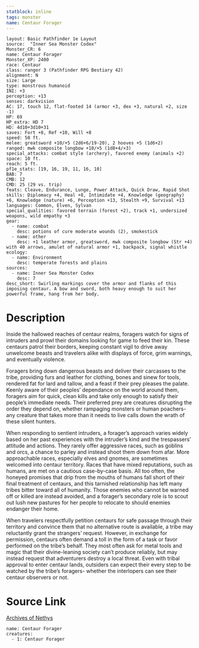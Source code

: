 ```yaml
---
statblock: inline
tags: monster
name: Centaur Forager
---
```

```statblock
layout: Basic Pathfinder 1e Layout
source:  "Inner Sea Monster Codex"
Monster_CR: 6
name: Centaur Forager
Monster_XP: 2400
race: Centaur
class: ranger 3 (Pathfinder RPG Bestiary 42)
alignment: N
size: Large
type: monstrous humanoid
INI: +3
perception: +13
senses: darkvision
AC: 17, touch 12, flat-footed 14 (armor +3, dex +3, natural +2, size -1)
HP: 69
HP_extra: HD 7
HD: 4d10+3d10+31
saves: Fort +8, Ref +10, Will +8
speed: 50 ft.
melee: greatsword +10/+5 (2d6+6/19-20), 2 hooves +5 (1d6+2)
ranged: mwk composite longbow +10/+5 (1d8+4/×3)
special_attacks: combat style (archery), favored enemy (animals +2)
space: 10 ft.
reach: 5 ft.
pf1e_stats: [19, 16, 19, 11, 16, 10]
BAB: 7
CMB: 12
CMD: 25 (29 vs. trip)
feats: Cleave, Endurance, Lunge, Power Attack, Quick Draw, Rapid Shot
skills: Diplomacy +4, Heal +8, Intimidate +4, Knowledge (geography) +6, Knowledge (nature) +6, Perception +13, Stealth +9, Survival +13
languages: Common, Elven, Sylvan
special_qualities: favored terrain (forest +2), track +1, undersized weapons, wild empathy +3
gear:
  - name: combat
    desc: potions of cure moderate wounds (2), smokestick
  - name: other
    desc: +1 leather armor, greatsword, mwk composite longbow (Str +4) with 40 arrows, amulet of natural armor +1, backpack, signal whistle
ecology:
  - name: Environment
    desc: temperate forests and plains
sources:
  - name: Inner Sea Monster Codex
    desc: 7
desc_short: Swirling markings cover the armor and flanks of this imposing centaur. A bow and sword, both heavy enough to suit her powerful frame, hang from her body.
```
# Description
Inside the hallowed reaches of centaur realms, foragers watch for signs of intruders and prowl their domains looking for game to feed their kin. These centaurs patrol their borders, keeping constant vigil to drive away unwelcome beasts and travelers alike with displays of force, grim warnings, and eventually violence.

 Foragers bring down dangerous beasts and deliver their carcasses to the tribe, providing furs and leather for clothing, bones and sinew for tools, rendered fat for lard and tallow, and a feast if their prey pleases the palate. Keenly aware of their peoples’ dependance on the world around them, foragers aim for quick, clean kills and take only enough to satisfy their people’s immediate needs. Their preferred prey are creatures disrupting the order they depend on, whether rampaging monsters or human poachers-any creature that takes more than it needs to live calls down the wrath of these silent hunters.

 When responding to sentient intruders, a forager’s approach varies widely based on her past experiences with the intruder’s kind and the trespassers’ attitude and actions. They rarely offer aggressive races, such as goblins and orcs, a chance to parley and instead shoot them down from afar. More approachable races, especially elves and gnomes, are sometimes welcomed into centaur territory. Races that have mixed reputations, such as humans, are met on a cautious case-by-case basis. All too often, the honeyed promises that drip from the mouths of humans fall short of their final treatment of centaurs, and this tarnished relationship has left many tribes bitter toward all of humanity. Those enemies who cannot be warned off or killed are instead avoided, and a forager’s secondary role is to scout out lush new pastures for her people to relocate to should enemies endanger their home.

 When travelers respectfully petition centaurs for safe passage through their territory and convince them that no alternative route is available, a tribe may reluctantly grant the strangers’ request. However, in exchange for permission, centaurs often demand a toll in the form of a task or favor performed on the tribe’s behalf. They most often ask for metal tools and magic that their divine-leaning society can’t produce reliably, but may instead request that adventurers destroy a local threat. Even with tribal approval to enter centaur lands, outsiders can expect their every step to be watched by the tribe’s foragers- whether the interlopers can see their centaur observers or not.
# Source Link
[Archives of Nethys](https://aonprd.com/MonsterDisplay.aspx?ItemName=Centaur%20Forager)
```encounter-table
name: Centaur Forager
creatures:
  - 1: Centaur Forager
```

